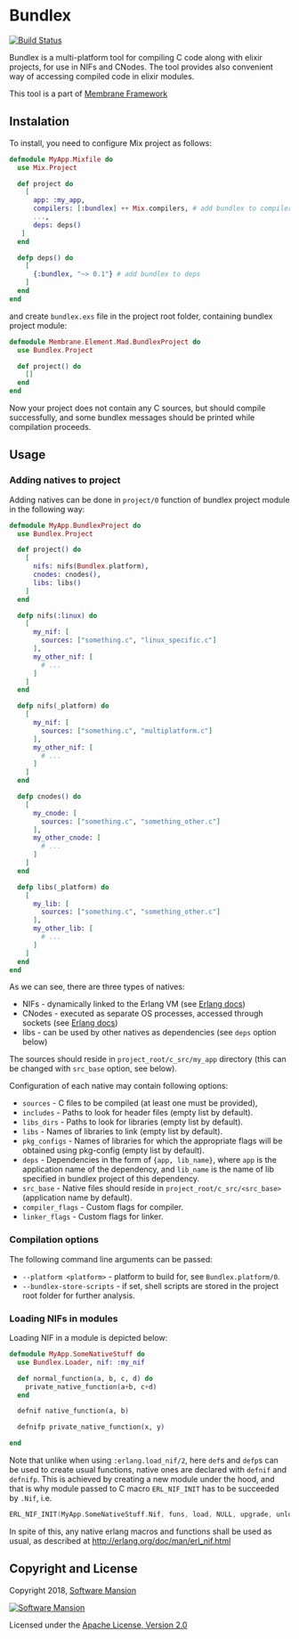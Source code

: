 # Bundlex

[![Build Status](https://travis-ci.com/membraneframework/bundlex.svg?branch=master)](https://travis-ci.com/membraneframework/bundlex)

Bundlex is a multi-platform tool for compiling C code along with elixir projects, for use in NIFs and CNodes. The tool provides also convenient way of accessing compiled code in elixir modules.

This tool is a part of [Membrane Framework](https://membraneframework.org/)

## Instalation

To install, you need to configure Mix project as follows:

```elixir
defmodule MyApp.Mixfile do
  use Mix.Project

  def project do
    [
      app: :my_app,
      compilers: [:bundlex] ++ Mix.compilers, # add bundlex to compilers
      ...,
      deps: deps()
   ]
  end

  defp deps() do
    [
      {:bundlex, "~> 0.1"} # add bundlex to deps
    ]
  end
end
```

and create `bundlex.exs` file in the project root folder, containing bundlex project module:

```elixir
defmodule Membrane.Element.Mad.BundlexProject do
  use Bundlex.Project

  def project() do
    []
  end
end
```

Now your project does not contain any C sources, but should compile successfully, and some bundlex messages should be printed while compilation proceeds.

## Usage

### Adding natives to project

Adding natives can be done in `project/0` function of bundlex project module in the following way:

```elixir
defmodule MyApp.BundlexProject do
  use Bundlex.Project

  def project() do
    [
      nifs: nifs(Bundlex.platform),
      cnodes: cnodes(),
      libs: libs()
    ]
  end

  defp nifs(:linux) do
    [
      my_nif: [
        sources: ["something.c", "linux_specific.c"]
      ],
      my_other_nif: [
        # ...
      ]
    ]
  end

  defp nifs(_platform) do
    [
      my_nif: [
        sources: ["something.c", "multiplatform.c"]
      ],
      my_other_nif: [
        # ...
      ]
    ]
  end

  defp cnodes() do
    [
      my_cnode: [
        sources: ["something.c", "something_other.c"]
      ],
      my_other_cnode: [
        # ...
      ]
    ]
  end

  defp libs(_platform) do
    [
      my_lib: [
        sources: ["something.c", "something_other.c"]
      ],
      my_other_lib: [
        # ...
      ]
    ]
  end
end
```

As we can see, there are three types of natives:
- NIFs - dynamically linked to the Erlang VM (see [Erlang docs](http://erlang.org/doc/man/erl_nif.html))
- CNodes - executed as separate OS processes, accessed through sockets (see [Erlang docs](http://erlang.org/doc/man/ei_connect.html))
- libs - can be used by other natives as dependencies (see `deps` option below)

The sources should reside in `project_root/c_src/my_app` directory (this can be changed with `src_base` option, see below).

Configuration of each native may contain following options:
* `sources` - C files to be compiled (at least one must be provided),
* `includes` - Paths to look for header files (empty list by default).
* `libs_dirs` - Paths to look for libraries (empty list by default).
* `libs` - Names of libraries to link (empty list by default).
* `pkg_configs` - Names of libraries for which the appropriate flags will be
obtained using pkg-config (empty list by default).
* `deps` - Dependencies in the form of `{app, lib_name}`, where `app`
is the application name of the dependency, and `lib_name` is the name of lib
specified in bundlex project of this dependency.
* `src_base` - Native files should reside in `project_root/c_src/<src_base>`
(application name by default).
* `compiler_flags` - Custom flags for compiler.
* `linker_flags` - Custom flags for linker.

### Compilation options

The following command line arguments can be passed:
- `--platform <platform>` - platform to build for, see `Bundlex.platform/0`.
- `--bundlex-store-scripts` - if set, shell scripts are stored in the project
root folder for further analysis.

### Loading NIFs in modules

Loading NIF in a module is depicted below:

```elixir
defmodule MyApp.SomeNativeStuff do
  use Bundlex.Loader, nif: :my_nif

  def normal_function(a, b, c, d) do
    private_native_function(a+b, c+d)
  end

  defnif native_function(a, b)

  defnifp private_native_function(x, y)

end
```

Note that unlike when using `:erlang.load_nif/2`, here `def`s and `defp`s can be used to create usual functions, native ones are declared with `defnif` and `defnifp`. This is achieved by creating a new module under the hood, and that is why module passed to C macro `ERL_NIF_INIT` has to be succeeded by `.Nif`, i.e.
```C
ERL_NIF_INIT(MyApp.SomeNativeStuff.Nif, funs, load, NULL, upgrade, unload)
```

In spite of this, any native erlang macros and functions shall be used as usual, as described at http://erlang.org/doc/man/erl_nif.html

## Copyright and License

Copyright 2018, [Software Mansion](https://swmansion.com/?utm_source=git&utm_medium=readme&utm_campaign=membrane)

[![Software Mansion](https://membraneframework.github.io/static/logo/swm_logo_readme.png)](https://swmansion.com/?utm_source=git&utm_medium=readme&utm_campaign=membrane)

Licensed under the [Apache License, Version 2.0](LICENSE)
